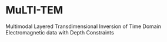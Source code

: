 # MuLTI-TEM
Multimodal Layered Transdimensional Inversion of Time Domain Electromagnetic data with Depth Constraints
